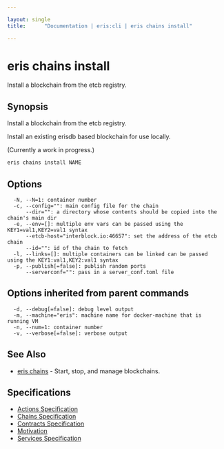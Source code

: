 ```yaml
---

layout: single
title:      "Documentation | eris:cli | eris chains install"

---
```


# eris chains install

Install a blockchain from the etcb registry.

## Synopsis

Install a blockchain from the etcb registry.

Install an existing erisdb based blockchain for use locally.

(Currently a work in progress.)

```bash
eris chains install NAME
```

## Options

```
  -N, --N=1: container number
  -c, --config="": main config file for the chain
      --dir="": a directory whose contents should be copied into the chain's main dir
  -e, --env=[]: multiple env vars can be passed using the KEY1=val1,KEY2=val1 syntax
      --etcb-host="interblock.io:46657": set the address of the etcb chain
      --id="": id of the chain to fetch
  -l, --links=[]: multiple containers can be linked can be passed using the KEY1:val1,KEY2:val1 syntax
  -p, --publish[=false]: publish random ports
      --serverconf="": pass in a server_conf.toml file
```

## Options inherited from parent commands

```
  -d, --debug[=false]: debug level output
  -m, --machine="eris": machine name for docker-machine that is running VM
  -n, --num=1: container number
  -v, --verbose[=false]: verbose output
```

## See Also

* [eris chains](/docs/documentation/cli/latest/eris_chains/)	 - Start, stop, and manage blockchains.

## Specifications

* [Actions Specification](/docs/documentation/cli/latest/actions_specification/)
* [Chains Specification](/docs/documentation/cli/latest/chains_specification/)
* [Contracts Specification](/docs/documentation/cli/latest/contracts_specification/)
* [Motivation](/docs/documentation/cli/latest/motivation/)
* [Services Specification](/docs/documentation/cli/latest/services_specification/)

